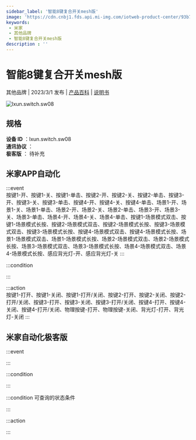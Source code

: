 ```yaml
---
sidebar_label: '智能8键复合开关mesh版'
image: 'https://cdn.cnbj1.fds.api.mi-img.com/iotweb-product-center/93b706224e797e8c99dca720b4fce491_1672364093374.png?GalaxyAccessKeyId=AKVGLQWBOVIRQ3XLEW&Expires=9223372036854775807&Signature=ZBDVyhFeYkDWqoDYmFcdyIi1OTs='
keywords: 
 - 米家
 - 其他品牌
 - 智能8键复合开关mesh版
description : ''
---
```

# 智能8键复合开关mesh版

其他品牌 | 2023/3/1 发布 | [产品百科](https://home.mi.com/webapp/content/baike/product/index.html?model=lxun.switch.sw08/) | [说明书](https://home.mi.com/views/introduction.html?model=lxun.switch.sw08&region=cn)

![lxun.switch.sw08](https://cdn.cnbj1.fds.api.mi-img.com/iotweb-product-center/93b706224e797e8c99dca720b4fce491_1672364093374.png?GalaxyAccessKeyId=AKVGLQWBOVIRQ3XLEW&Expires=9223372036854775807&Signature=ZBDVyhFeYkDWqoDYmFcdyIi1OTs=)

## 规格  
> 
**设备 ID** ：lxun.switch.sw08  
**通讯协议** ：  
**极客版**  ： 待补充 


## 米家APP自动化  

:::event  
按键1-开、按键1-关、按键1-单击、按键2-开、按键2-关、按键2-单击、按键3-开、按键3-关、按键3-单击、按键4-开、按键4-关、按键4-单击、场景1-开、场景1-关、场景1-单击、场景2-开、场景2-关、场景2-单击、场景3-开、场景3-关、场景3-单击、场景4-开、场景4-关、场景4-单击、按键1-场景模式双击、按键1-场景模式长按、按键2-场景模式双击、按键2-场景模式长按、按键3-场景模式双击、按键3-场景模式长按、按键4-场景模式双击、按键4-场景模式长按、场景1-场景模式双击、场景1-场景模式长按、场景2-场景模式双击、场景2-场景模式长按、场景3-场景模式双击、场景3-场景模式长按、场景4-场景模式双击、场景4-场景模式长按、感应背光灯-开、感应背光灯-关
:::

:::condition  

:::

:::action   
按键1-打开、按键1-关闭、按键1-打开/关闭、按键2-打开、按键2-关闭、按键2-打开/关闭、按键3-打开、按键3-关闭、按键3-打开/关闭、按键4-打开、按键4-关闭、按键4-打开/关闭、物理按键-打开、物理按键-关闭、背光灯-打开、背光灯-关闭
:::

## 米家自动化极客版  

:::event  

:::

:::condition  

:::

:::condition 可查询的状态条件  

:::

:::action  

:::

        
